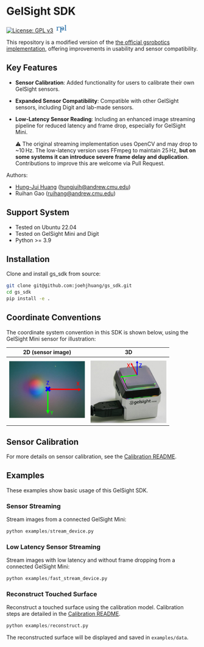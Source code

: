 # GelSight SDK
[![License: GPL v3](https://img.shields.io/badge/License-GPLv3-blue.svg)](https://www.gnu.org/licenses/gpl-3.0) &nbsp;[<img src="assets/rpl.png" height=20px>](https://rpl.ri.cmu.edu/)

This repository is a modified version of the [the official gsrobotics implementation](https://github.com/gelsightinc/gsrobotics), offering improvements in usability and sensor compatibility.

## Key Features

- **Sensor Calibration**: Added functionality for users to calibrate their own GelSight sensors.

- **Expanded Sensor Compatibility**: Compatible with other GelSight sensors, including Digit and lab-made sensors.

- **Low-Latency Sensor Reading**: Including an enhanced image streaming pipeline for reduced latency and frame drop, especially for GelSight Mini.

    ⚠️ The original streaming implementation uses OpenCV and may drop to ~10 Hz. The low-latency version uses FFmpeg to maintain 25 Hz, **but on some systems it can introduce severe frame delay and duplication**. Contributions to improve this are welcome via Pull Request.


Authors:
* [Hung-Jui Huang](https://joehjhuang.github.io/) (hungjuih@andrew.cmu.edu)
* Ruihan Gao (ruihang@andrew.cmu.edu)

## Support System
* Tested on Ubuntu 22.04
* Tested on GelSight Mini and Digit
* Python >= 3.9

## Installation
Clone and install gs_sdk from source:
```bash
git clone git@github.com:joehjhuang/gs_sdk.git
cd gs_sdk
pip install -e .
```

## Coordinate Conventions
The coordinate system convention in this SDK is shown below, using the GelSight Mini sensor for illustration:

| 2D (sensor image)                           | 3D                         |
| --------------------------------- | --------------------------------- |
| <img src="assets/gsmini_frame_2D.png" width="200"/>  | <img src="assets/gsmini_frame_3D.png" width="200"/>    |

## Sensor Calibration
For more details on sensor calibration, see the [Calibration README](calibration/README.md).

## Examples
These examples show basic usage of this GelSight SDK.
### Sensor Streaming
Stream images from a connected GelSight Mini:
```python
python examples/stream_device.py
```

### Low Latency Sensor Streaming
Stream images with low latency and without frame dropping from a connected GelSight Mini:
```python
python examples/fast_stream_device.py
```

### Reconstruct Touched Surface
Reconstruct a touched surface using the calibration model. Calibration steps are detailed in the [Calibration README](calibration/README.md).
```python
python examples/reconstruct.py
```
The reconstructed surface will be displayed and saved in `examples/data`.
